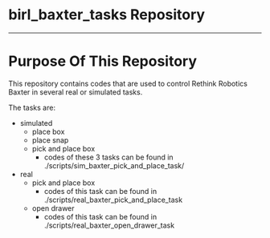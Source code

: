 # birl_baxter_tasks Repository
---

# Purpose Of This Repository
This repository contains codes that are used to control Rethink Robotics Baxter in several real or simulated tasks.

The tasks are:
- simulated
  - place box  
  - place snap
  - pick and place box
    - codes of these 3 tasks can be found in ./scripts/sim_baxter_pick_and_place_task/
- real
  - pick and place box
    - codes of this task can be found in ./scripts/real_baxter_pick_and_place_task
  - open drawer
    - codes of this task can be found in ./scripts/real_baxter_open_drawer_task
